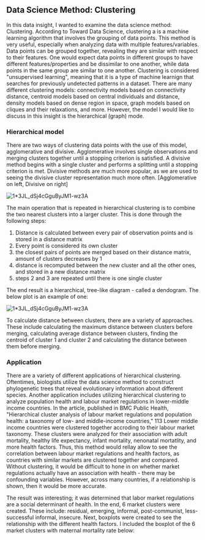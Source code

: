 ## Data Science Method: Clustering

  In this data insight, I wanted to examine the data science method: Clustering. According to Toward Data Science, clustering a is a machine learning algorithm that involves the grouping of data points. This method is very useful, especially when analyzing data with multiple features/variables. Data points can be grouped together, revealing they are similar with respect to their features. One would expect data points in different groups to have different features/properties and be dissimilar to one another, while data points in the same group are similar to one another. Clustering is considered "unsupervised learning", meaning that it is a type of machine learnign that searches for previously undetected patterns in a dataset. There are many different clustering models: connectivity models based on connectivity distance, centroid models based on central individuals and distance, density models based on dense region in space, graph models based on cliques and their relaxations, and more. However, the model I would like to discuss in this insight is the hierarchical (graph) mode. 
  
  ### Hierarchical model
  
  There are two ways of clustering data points with the use of this model, agglomerative and divisive. Agglomerative involves single observations and merging clusters together until a stopping criterion is satisfied. A divisive method begins with a single cluster and performs a splitting until a stopping criterion is met. Divisive methods are much more popular, as we are used to seeing the divisive cluster representation much more often. [Agglomerative on left, Divisive on right]
  
  ![1*3JL_dSj4cGguByJM1-wz3A](https://user-images.githubusercontent.com/60228374/97467123-3ee57000-191a-11eb-8477-e2f136fa18de.png)
  
  The main operation that is repeated in hierarchical clustering is to combine the two nearest clusters into a larger cluster. This is done through the following steps:
  
  1. Distance is calculated between every pair of observation points and is stored in a distance matrix
  2. Every point is considered its own cluster
  3. the closest pairs of points are merged based on their distance matrix, amount of clusters decreases by 1
  4. distance is recomputed between the new cluster and all the other ones, and stored in a new distance matrix
  5. steps 2 and 3 are repeated until there is one single cluster
  
  The end result is a hierarchical, tree-like diagram - called a dendogram. The below plot is an example of one:
  
  ![1*3JL_dSj4cGguByJM1-wz3A](https://user-images.githubusercontent.com/60228374/97467123-3ee57000-191a-11eb-8477-e2f136fa18de.png)
  
  To calculate distance between clusters, there are a variety of approaches. These include calculating the maximum distance between clusters before merging, calculating average distance between clusters, finding the centroid of cluster 1 and cluster 2 and calculating the distance between them before merging. 
  
  ### Application
  
  There are a variety of different applications of hierarchical clustering. Oftentimes, biologists utilize the data science method to construct phylogenetic trees that reveal evolutionary information about different species. Another application includes utilizing hierarchical clustering to analyze population health and labour market regulations in lower-middle income countries. In the article, published in BMC Public Health, "Hierarchical cluster analysis of labour market regulations and population health: a taxonomy of low- and middle-income countries," 113 Lower middle income countries were clustered together accroding to their labour market taxonomy. These clusters were analyzed for their association with adult mortality, healthy life expectancy, infant mortality, nenonatal mortatlity, and more health factors. Thus, this method would rellay allow to see the correlation between labour market regulations and health factors, as countries with similar markets are clustered together and compared. Without clustering, it would be difficult to hone in on whether market regulations actually have an association with health - there may be confounding variables. However, across many countries, if a relationship is shown, then it would be more accurate. 
  
  The result was interesting; it was determined that labor market regulations are a social determinant of health. In the end, 6 market clusters were created. These include: residual, emerging, informal, post-communist, less-successful informal, insecure. Next, boxplots were created to see the relationship with the different health factors. I included the boxplot of the 6 market clusters with maternal mortality rate below:
  
  

